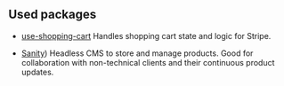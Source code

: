 
## Used packages 

- [use-shopping-cart](https://useshoppingcart.com/) 
Handles shopping cart state and logic for Stripe.

- [Sanity](https://www.sanity.io/)) 
Headless CMS to store and manage products. Good for collaboration with non-technical clients and their continuous product updates.
